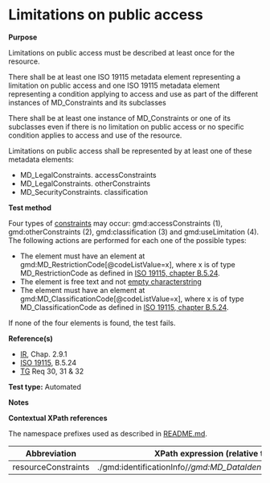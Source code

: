 
# Limitations on public access

**Purpose**	

Limitations on public access must be described at least once for the resource.

There shall be at least one ISO 19115 metadata element representing
a limitation on public access and one ISO 19115
metadata element representing a condition applying to access and
use  as part of the different instances of MD_Constraints
and its subclasses

There shall be at least one instance of MD_Constraints or one of its
subclasses even if there is no limitation on
public access or no specific condition applies to access and use of
the resource. 

Limitations on public access shall be represented by at least one of
these metadata elements:
* MD_LegalConstraints. accessConstraints
* MD_LegalConstraints. otherConstraints
* MD_SecurityConstraints. classification

**Test method**	

Four types of [constraints](#resourceConstraints) may occur: gmd:accessConstraints (1), gmd:otherConstraints (2), gmd:classification (3) and gmd:useLimitation (4). The following actions are performed for each one of the possible types:
* The element must have an element at gmd:MD_RestrictionCode[@codeListValue=x], where x is of type MD_RestrictionCode as defined in [ISO 19115, chapter B.5.24](http://standards.iso.org/ittf/PubliclyAvailableStandards/ISO_19139_Schemas/resources/codelist/gmxCodelists.xml#MD_RestrictionCode). 
* The element is free text and not [empty characterstring](./README.md#emptychar) 
* The element must have an element at gmd:MD_ClassificationCode[@codeListValue=x], where x is of type MD_ClassificationCode as defined in [ISO 19115, chapter B.5.24](http://standards.iso.org/ittf/PubliclyAvailableStandards/ISO_19139_Schemas/resources/codelist/gmxCodelists.xml#MD_ClassificationCode).

If none of the four elements is found, the test fails.

**Reference(s)**	 

* [IR](./README.md#IR), Chap. 2.9.1
* [ISO 19115](./README.md#ISO19115), B.5.24
* [TG](./README.md#TG) Req 30, 31 & 32

**Test type:** Automated

**Notes**

**Contextual XPath references**

The namespace prefixes used as described in [README.md](./README.md#namespaces).

Abbreviation                                   |  XPath expression (relative to gmd:MD_Metadata)
-----------------------------------------------| -------------------------------------------------------------------------
<a name="resourceConstraints"></a> resourceConstraints  | ./gmd:identificationInfo/*/gmd:MD_DataIdentification/*/gmd:resourceConstraints/*

